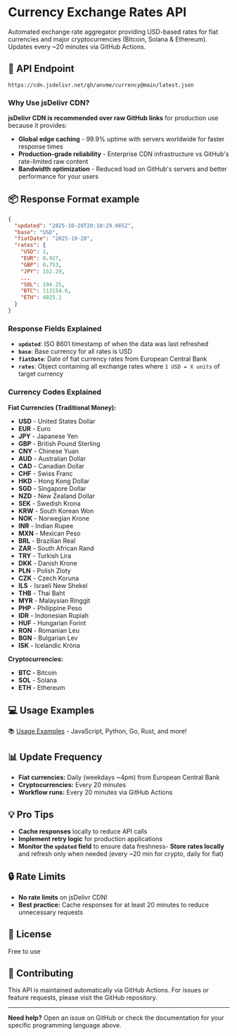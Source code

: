 # Currency Exchange Rates API

Automated exchange rate aggregator providing USD-based rates for fiat currencies and major cryptocurrencies (Bitcoin, Solana & Ethereum). Updates every ~20 minutes via GitHub Actions.

## 🔡 API Endpoint

```
https://cdn.jsdelivr.net/gh/anvme/currency@main/latest.json
```

### Why Use jsDelivr CDN?

**jsDelivr CDN is recommended over raw GitHub links** for production use because it provides:
- **Global edge caching** - 99.9% uptime with servers worldwide for faster response times
- **Production-grade reliability** - Enterprise CDN infrastructure vs GitHub's rate-limited raw content
- **Bandwidth optimization** - Reduced load on GitHub's servers and better performance for your users


## 📦 Response Format example

```json
{
  "updated": "2025-10-28T20:10:29.665Z",
  "base": "USD",
  "fiatDate": "2025-10-28",
  "rates": {
    "USD": 1,
    "EUR": 0.927,
    "GBP": 0.753,
    "JPY": 152.29,
    ...
    "SOL": 194.25,
    "BTC": 113154.6,
    "ETH": 4025.1
  }
}
```

### Response Fields Explained

- **`updated`**: ISO 8601 timestamp of when the data was last refreshed
- **`base`**: Base currency for all rates is USD
- **`fiatDate`**: Date of fiat currency rates from European Central Bank
- **`rates`**: Object containing all exchange rates where `1 USD = X units` of target currency

### Currency Codes Explained

**Fiat Currencies (Traditional Money):**
- **USD** - United States Dollar
- **EUR** - Euro
- **JPY** - Japanese Yen
- **GBP** - British Pound Sterling
- **CNY** - Chinese Yuan
- **AUD** - Australian Dollar
- **CAD** - Canadian Dollar
- **CHF** - Swiss Franc
- **HKD** - Hong Kong Dollar
- **SGD** - Singapore Dollar
- **NZD** - New Zealand Dollar
- **SEK** - Swedish Krona
- **KRW** - South Korean Won
- **NOK** - Norwegian Krone
- **INR** - Indian Rupee
- **MXN** - Mexican Peso
- **BRL** - Brazilian Real
- **ZAR** - South African Rand
- **TRY** - Turkish Lira
- **DKK** - Danish Krone
- **PLN** - Polish Zloty
- **CZK** - Czech Koruna
- **ILS** - Israeli New Shekel
- **THB** - Thai Baht
- **MYR** - Malaysian Ringgit
- **PHP** - Philippine Peso
- **IDR** - Indonesian Rupiah
- **HUF** - Hungarian Forint
- **RON** - Romanian Leu
- **BGN** - Bulgarian Lev
- **ISK** - Icelandic Króna

**Cryptocurrencies:**
- **BTC** - Bitcoin
- **SOL** - Solana
- **ETH** - Ethereum

## 💻 Usage Examples
📚 [Usage Examples](usage-example.md) - JavaScript, Python, Go, Rust, and more!

## 📊 Update Frequency

- **Fiat currencies:** Daily (weekdays ~4pm) from European Central Bank
- **Cryptocurrencies:** Every 20 minutes
- **Workflow runs:** Every 20 minutes via GitHub Actions

## 💡 Pro Tips

- **Cache responses** locally to reduce API calls
- **Implement retry logic** for production applications
- **Monitor the `updated` field** to ensure data freshness- **Store rates locally** and refresh only when needed (every ~20 min for crypto, daily for fiat)

## 🔒 Rate Limits

- **No rate limits** on jsDelivr CDN!
- **Best practice:** Cache responses for at least 20 minutes to reduce unnecessary requests

## 📄 License

Free to use

## 🤝 Contributing

This API is maintained automatically via GitHub Actions. For issues or feature requests, please visit the GitHub repository.

---

**Need help?** Open an issue on GitHub or check the documentation for your specific programming language above.
